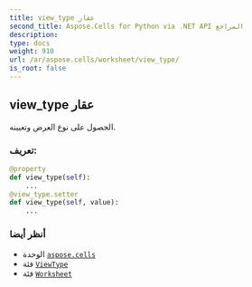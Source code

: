 ```yaml
---
title: view_type عقار
second_title: Aspose.Cells for Python via .NET API المراجع
description:
type: docs
weight: 910
url: /ar/aspose.cells/worksheet/view_type/
is_root: false
---
```

##  view_type عقار

الحصول على نوع العرض وتعيينه.
###  تعريف:
```python
@property
def view_type(self):
    ...
@view_type.setter
def view_type(self, value):
    ...
```

###  أنظر أيضا
* الوحدة [`aspose.cells`](../../)
* فئة [`ViewType`](/cells/python-net/ar/aspose.cells/viewtype)
* فئة [`Worksheet`](/cells/python-net/ar/aspose.cells/worksheet)
